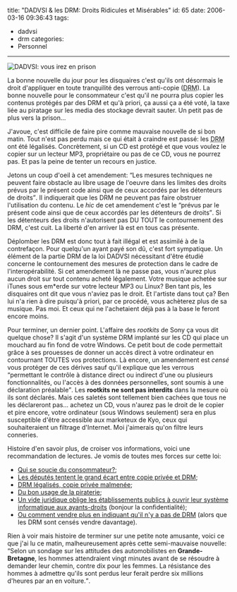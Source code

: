 title: "DADVSI & les DRM: Droits Ridicules et Misérables"
id: 65
date: 2006-03-16 09:36:43
tags: 
- dadvsi
- drm
categories: 
- Personnel
---

![DADVSI: vous irez en prison](https://oncletom.io/images/Actualite/Derriere-les-barreaux_Legend-of-the-bat.jpg)

La bonne nouvelle du jour pour les disquaires c'est qu'ils ont désormais le droit d'appliquer en toute tranquilité des verrous anti-copie (<acronym title="Digital Rights Management">DRM</acronym>). La bonne nouvelle pour le consommateur c'est qu'il ne pourra plus copier les contenus protégés par des DRM et qu'à priori, ça aussi ça a été voté, la taxe liée au piratage sur les media des stockage devrait sauter. Un petit pas de plus vers la prison...

<!--more-->

J'avoue, c'est difficile de faire pire comme mauvaise nouvelle de si bon matin. Tout n'est pas perdu mais ce qui était à craindre est passé: les <acronym title="Digital Rights Management">DRM</acronym> ont été légalisés. Concrètement, si un CD est protégé et que vous voulez le copier sur un lecteur MP3, propriétaire ou pas de ce CD, vous ne pourrez pas. Et pas la peine de tenter un recours en justice.

Jetons un coup d'oeil à cet amendement: <q>Les mesures techniques ne peuvent faire obstacle au libre usage de l'oeuvre dans les limites des droits prévus par le présent code ainsi que de ceux accordés par les détenteurs de droits</q>. Il indiquerait que les DRM ne peuvent pas faire obstruer l'utilisation du contenu. Le _hic_ de cet amendement c'est le <q>prévus par le présent code ainsi que de ceux accordés par les détenteurs de droits</q>. Si les détenteurs des droits n'autorisent pas DU TOUT le contournement des DRM, c'est cuit. La liberté d'en arriver là est en tous cas présente.

Déplomber les DRM est donc tout à fait illégal et est assimilé à de la contrefaçon. Pour quelqu'un ayant payé son dû, c'est fort sympatique. Un élément de la partie DRM de la loi DADVSI nécessitant d'être étudié concerne le contournement des mesures de protection dans le cadre de l'interopérabilité. Si cet amendement là ne passe pas, vous n'aurez plus aucun droit sur tout contenu acheté légalement. Votre musique achetée sur iTunes sous em*erde sur votre lecteur MP3 ou Linux? Ben tant pis, les disquaires ont dit que vous n'aviez pas le droit. Et l'artiste dans tout ça? Ben lui n'a rien à dire puisqu'à priori, par ce procédé, vous achèterez plus de sa musique. Pas moi. Et ceux qui ne l'achetaient déjà pas à la base le feront encore moins.

Pour terminer, un dernier point. L'affaire des _rootkits_ de Sony ça vous dit quelque chose? Il s'agit d'un système DRM implanté sur les CD qui place un mouchard au fin fond de votre Windows. Ce petit bout de code permettait grâce à ses prouesses de donner un accès direct à votre ordinateur en contournant TOUTES vos protections. Là encore, un amendement est _censé_ vous protéger de ces dérives sauf qu'il explique que les verrous <q>permettant le contrôle à distance direct ou indirect d'une ou plusieurs fonctionnalités, ou l'accès à des données personnelles, sont soumis à une déclaration préalable</q>. Les **rootkits ne sont pas interdits** dans la mesure où ils sont déclarés. Mais ces saletés sont tellement bien cachées que tous ne les déclareront pas... achetez un CD, vous n'aurez pas le droit de le copier et pire encore, votre ordinateur (sous Windows seulement) sera en plus susceptible d'être accessible aux marketeux de Kyo, ceux qui souhaiteraient un filtrage d'Internet. Moi j'aimerais qu'on filtre leurs conneries.

Histoire d'en savoir plus, de croiser vos informations, voici une recommandation de lectures. Je vomis de toutes mes forces sur cette loi:

*   [Qui se soucie du consommateur?](http://www.liberation.fr/page.php?Article=367094);
*   [Les députés tentent le grand écart entre copie privée et DRM](http://www.01net.com/editorial/309025/droit-d-auteur/les-deputes-tentent-le-grand-ecart-entre-copie-privee-et-drm/);
*   [DRM légalisés, copie privée malmenée](http://www.silicon.fr/getarticle.asp?ID=14286);
*   [Du bon usage de la piraterie](http://www.freescape.eu.org/piraterie/complet.html);
*   [Un vide juridique oblige les établissements publics à ouvrir leur système informatique aux ayants-droits](http://www.lemondeinformatique.fr/actualites/lire-dadvsi-les-etablissements-publics-de-recherche-et-d-enseignements-contraints-d-ouvrir-leur-si-aux-ayant-droits-18854.html) (bonjour la confidentialité);
*   [Ou comment vendre plus en indiquant qu'il n'y a pas de DRM](http://www.overgame.com/page/21774.htm) (alors que les DRM sont censés vendre davantage).

Rien à voir mais histoire de terminer sur une petite note amusante, voici ce que j'ai lu ce matin, malheureusement après cette semi-mauvaise nouvelle: <q>Selon un sondage sur les attitudes des automobilistes en **Grande-Bretagne**, les hommes attendraient vingt minutes avant de se résoudre à demander leur chemin, contre dix pour les femmes. La résistance des hommes à admettre qu'ils sont perdus leur ferait perdre six millions d'heures par an en voiture.</q>.